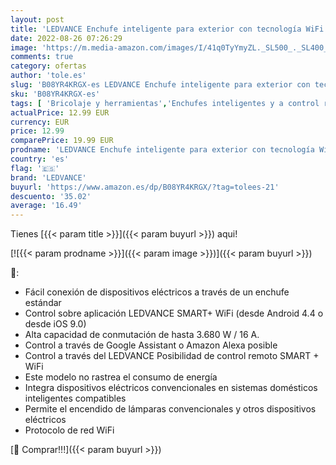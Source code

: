 ```yaml
---
layout: post
title: 'LEDVANCE Enchufe inteligente para exterior con tecnología WiFi en un diseño compacto  controlable con Alexa  Google  SMART + OUTDOOR COMPACT PLUG  paquete de 1'
date: 2022-08-26 07:26:29
image: 'https://m.media-amazon.com/images/I/41q0TyYmyZL._SL500_._SL400_.jpg'
comments: true
category: ofertas
author: 'tole.es'
slug: 'B08YR4KRGX-es LEDVANCE Enchufe inteligente para exterior con tecnología...'
sku: 'B08YR4KRGX-es'
tags: [ 'Bricolaje y herramientas','Enchufes inteligentes y a control remoto','Enchufes y accesorios','Instalación eléctrica','alexa','enchufe','inteligente','ledvance','🇪🇸', ]
actualPrice: 12.99 EUR
currency: EUR
price: 12.99
comparePrice: 19.99 EUR
prodname: 'LEDVANCE Enchufe inteligente para exterior con tecnología WiFi en un diseño compacto  controlable con Alexa  Google  SMART + OUTDOOR COMPACT PLUG  paquete de 1'
country: 'es'
flag: '🇪🇸'
brand: 'LEDVANCE'
buyurl: 'https://www.amazon.es/dp/B08YR4KRGX/?tag=tolees-21'
descuento: '35.02'
average: '16.49'
---
```


Tienes [{{< param title >}}]({{< param buyurl >}}) aqui!

[![{{< param prodname >}}]({{< param image >}})]({{< param buyurl >}})

🔎:

- Fácil conexión de dispositivos eléctricos a través de un enchufe estándar
- Control sobre aplicación LEDVANCE SMART+ WiFi (desde Android 4.4 o desde iOS 9.0)
- Alta capacidad de conmutación de hasta 3.680 W / 16 A.
- Control a través de Google Assistant o Amazon Alexa posible
- Control a través del LEDVANCE Posibilidad de control remoto SMART + WiFi
- Este modelo no rastrea el consumo de energía
- Integra dispositivos eléctricos convencionales en sistemas domésticos inteligentes compatibles
- Permite el encendido de lámparas convencionales y otros dispositivos eléctricos
- Protocolo de red WiFi

[🛒 Comprar!!!]({{< param buyurl >}})
